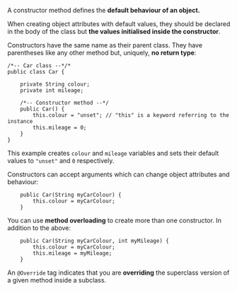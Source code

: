 A constructor method defines the **default behaviour of an object.**

When creating object attributes with default values, they should be declared in the body of the class but **the values initialised inside the constructor**.

Constructors have the same name as their parent class. They have parentheses like any other method but, uniquely, **no return type**:
```
/*-- Car class --*/*
public class Car {

	private String colour;
	private int mileage;
	
	/*-- Constructor method --*/
	public Car() {
		this.colour = "unset"; // "this" is a keyword referring to the instance
		this.mileage = 0;
	}
}
```
This example creates `colour` and `mileage` variables and sets their default values to `"unset"` and `0` respectively.

Constructors can accept arguments which can change object attributes and behaviour:
```
	public Car(String myCarColour) {
		this.colour = myCarColour;
	}
```

You can use **method overloading** to create more than one constructor. In addition to the above:
```
	public Car(String myCarColour, int myMileage) {
		this.colour = myCarColour;
		this.mileage = myMileage;
	}
```

An `@Override` tag indicates that you are **overriding** the superclass version of a given method inside a subclass.

